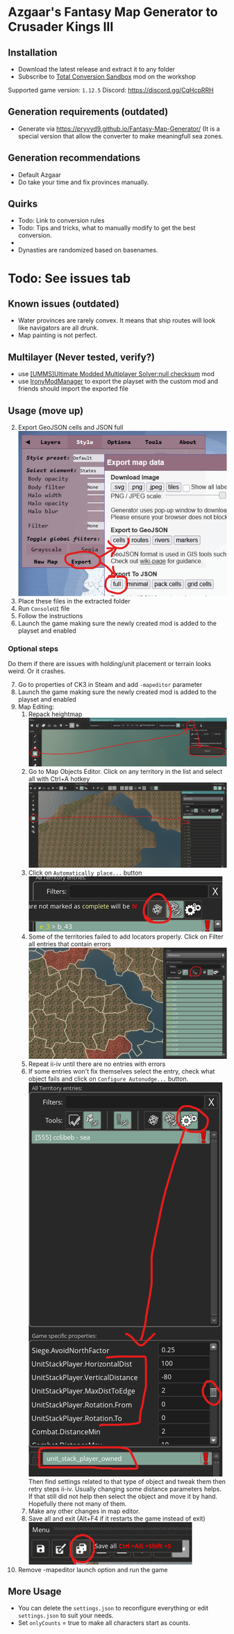 # Azgaar's Fantasy Map Generator to Crusader Kings III
## Installation
- Download the latest release and extract it to any folder
- Subscribe to [Total Conversion Sandbox](https://steamcommunity.com/sharedfiles/filedetails/?id=2524797018) mod on the workshop

Supported game version: `1.12.5`
Discord: https://discord.gg/CqHcpRRH

## Generation requirements (outdated)
- Generate via https://pryvyd9.github.io/Fantasy-Map-Generator/ (It is a special version that allow the converter to make meaningfull sea zones. 

## Generation recommendations
- Default Azgaar
- Do take your time and fix provinces manually. 

## Quirks
- Todo: Link to conversion rules
- Todo: Tips and tricks, what to manually modify to get the best conversion.
- 
- Dynasties are randomized based on basenames.

# Todo: See issues tab

## Known issues (outdated)
- Water provinces are rarely convex. It means that ship routes will look like navigators are all drunk.
- Map painting is not perfect.

## Multilayer (Never tested, verify?)
- use [[UMMS]Ultimate Modded Multiplayer Solver:null checksum](https://steamcommunity.com/sharedfiles/filedetails/?id=3227254722) mod
- use [IronyModManager](https://bcssov.github.io/IronyModManager/) to export the playset with the custom mod and friends should import the exported file

## Usage (move up) 
2. Export GeoJSON cells and JSON full
![screenshot](docs/photo_2024-05-08_21-40-06.jpg)
3. Place these files in the extracted folder
4. Run `ConsoleUI` file
5. Follow the instructions
6. Launch the game making sure the newly created mod is added to the playset and enabled

### Optional steps
Do them if there are issues with holding/unit placement or terrain looks weird. Or it crashes.

7. Go to properties of CK3 in Steam and add `-mapeditor` parameter
8. Launch the game making sure the newly created mod is added to the playset and enabled
9. Map Editing:
    1. Repack heightmap
		![screenshot](docs/Screenshot_2024-05-08_214628.png)
	2. Go to Map Objects Editor. Click on any territory in the list and select all with Ctrl+A hotkey
		![screenshot](docs/Screenshot_2024-05-08_214847.png)
	3. Click on `Automatically place...` button
		![screenshot](docs/Screenshot_2024-05-08_215322.png)
	4. Some of the territories failed to add locators properly. Click on Filter all entries that contain errors
	    ![screenshot](docs/Screenshot_2024-05-08_215116.png)
	5. Repeat ii-iv until there are no entries with errors
	6. If some entries won't fix themselves select the entry, check what object fails and click on `Configure Autonudge...` button.
	    ![screenshot](docs/Screenshot_2024-05-08_215624.png)
	Then find settings related to that type of object and tweak them then retry steps ii-iv. Usually changing some distance parameters helps. If that still did not help then select the object and move it by hand. Hopefully there not many of them.
	7. Make any other changes in map editor.
	8. Save all and exit (Alt+F4 if it restarts the game instead of exit)
	    ![screenshot](docs/Screenshot_2024-05-08_220216.png)
10. Remove -mapeditor launch option and run the game

## More Usage
- You can delete the `settings.json` to reconfigure everything or edit `settings.json` to suit your needs.
- Set `onlyCounts` = true to make all characters start as counts.
